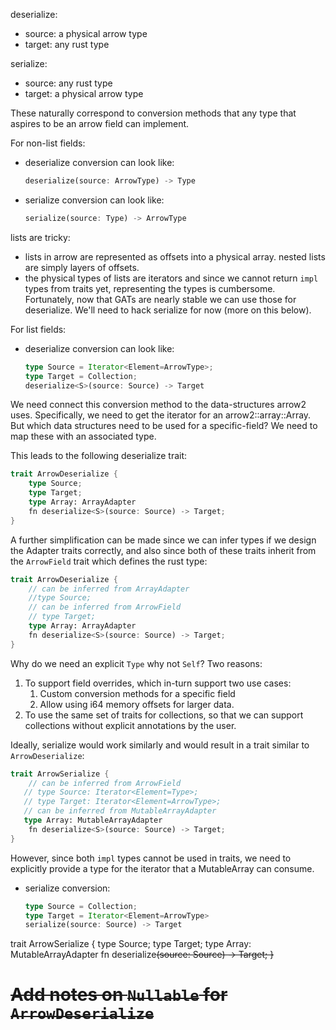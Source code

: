 deserialize:
- source: a physical arrow type
- target: any rust type

serialize:
  - source: any rust type
  - target: a physical arrow type

These naturally correspond to conversion methods that any type that aspires to be an arrow field can implement.

For non-list fields:
  - deserialize conversion can look like:
    ```rust
    deserialize(source: ArrowType) -> Type
    ```
  - serialize conversion can look like:
    ```rust
    serialize(source: Type) -> ArrowType
    ```

lists are tricky:
- lists in arrow are represented as offsets into a physical array. nested lists are simply layers of offsets.
- the physical types of lists are iterators and since we cannot return `impl` types from traits yet, representing the types is cumbersome. Fortunately, now that GATs are nearly stable we can use those for deserialize. We'll need to hack serialize for now (more on this below).
 
For list fields:
- deserialize conversion can look like:
    ```rust
    type Source = Iterator<Element=ArrowType>;
    type Target = Collection;
    deserialize<S>(source: Source) -> Target
    ```

We need connect this conversion method to the data-structures arrow2 uses. Specifically, we need to get the iterator for an arrow2::array::Array. But which data structures need to be used for a specific-field? We need to map these with an associated type.

This leads to the following deserialize trait:

```rust
trait ArrowDeserialize {
    type Source;
    type Target;
    type Array: ArrayAdapter 
    fn deserialize<S>(source: Source) -> Target;
}
```

A further simplification can be made since we can infer types if we design the Adapter traits correctly, and also since both of these traits inherit from the `ArrowField` trait which defines the rust type:

```rust
trait ArrowDeserialize {
    // can be inferred from ArrayAdapter
    //type Source;
    // can be inferred from ArrowField
    // type Target;
    type Array: ArrayAdapter 
    fn deserialize<S>(source: Source) -> Target;
}
```

Why do we need an explicit `Type` why not `Self`? Two reasons:

1. To support field overrides, which in-turn support two use cases:
   1. Custom conversion methods for a specific field 
   2. Allow using i64 memory offsets for larger data.
2. To use the same set of traits for collections, so that we can support collections without explicit annotations by the user.

Ideally, serialize would work similarly and would result in a trait similar to `ArrowDeserialize`:

```rust
trait ArrowSerialize {
    // can be inferred from ArrowField
   // type Source: Iterator<Element=Type>;
   // type Target: Iterator<Element=ArrowType>;
   // can be inferred from MutableArrayAdapter
   type Array: MutableArrayAdapter 
    fn deserialize<S>(source: Source) -> Target;
}

```

However, since both `impl` types cannot be used in traits, we need to explicitly provide a type for the iterator that a MutableArray can 
consume.

- serialize conversion:
    ```rust
    type Source = Collection;
    type Target = Iterator<Element=ArrowType>
    serialize(source: Source) -> Target

trait ArrowSerialize {
    type Source;
    type Target;
    type Array: MutableArrayAdapter 
    fn deserialize<S>(source: Source) -> Target;
}

# Add notes on `Nullable` for `ArrowDeserialize`